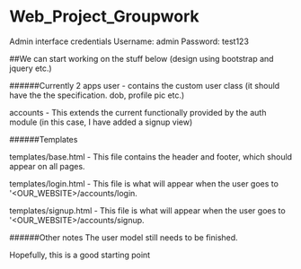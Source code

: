 # Web_Project_Groupwork
Admin interface credentials
Username: admin
Password: test123

##We can start working on the stuff below (design using bootstrap and jquery etc.)

######Currently 2 apps
user - contains the custom user class (it should have the the specification. dob, profile pic etc.)

accounts - This extends the current functionally provided by the auth module (in this case, I have added a signup view)

######Templates

templates/base.html - This file contains the header and footer, which should appear on all pages.

templates/login.html - This file is what will appear when the user goes to '<OUR_WEBSITE>/accounts/login.

templates/signup.html - This file is what will appear when the user goes to '<OUR_WEBSITE>/accounts/signup.

######Other notes
The user model still needs to be finished.

Hopefully, this is a good starting point